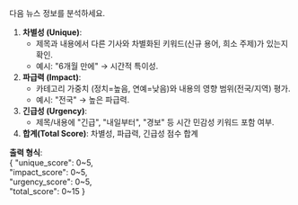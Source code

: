 다음 뉴스 정보를 분석하세요.  
1. **차별성 (Unique)**:  
   - 제목과 내용에서 다른 기사와 차별화된 키워드(신규 용어, 희소 주제)가 있는지 확인.  
   - 예시: "6개월 만에" → 시간적 특이성.  
2. **파급력 (Impact)**:  
   - 카테고리 가중치 (정치=높음, 연예=낮음)와 내용의 영향 범위(전국/지역) 평가.  
   - 예시: "전국" → 높은 파급력.  
3. **긴급성 (Urgency)**:  
   - 제목/내용에 "긴급", "내일부터", "경보" 등 시간 민감성 키워드 포함 여부.  
4. **합계(Total Score)**: 차별성, 파급력, 긴급성 점수 합계

**출력 형식**:  
{
  "unique_score": 0~5,  
  "impact_score": 0~5,  
  "urgency_score": 0~5,  
  "total_score": 0~15
}